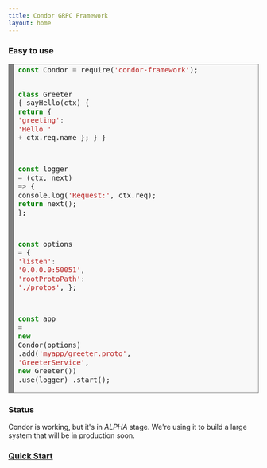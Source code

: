 ```yaml
---
title: Condor GRPC Framework
layout: home
---
```


### Easy to use

<!-- HTML generated using hilite.me --><div style="background: #f8f8f8; overflow:auto;width:auto;border:solid gray;border-width:.1em .1em .1em .8em;padding:.2em .6em;"><pre style="margin: 0; line-height: 125%"><span style="color: #008000; font-weight: bold">const</span> Condor <span style="color: #666666">=</span> require(<span style="color: #BA2121">&#39;condor-framework&#39;</span>);

<span style="color: #008000; font-weight: bold">class</span> Greeter {
  sayHello(ctx) {
    <span style="color: #008000; font-weight: bold">return</span> { <span style="color: #BA2121">&#39;greeting&#39;</span><span style="color: #666666">:</span> <span style="color: #BA2121">&#39;Hello &#39;</span> <span style="color: #666666">+</span> ctx.req.name };
  }
}

<span style="color: #008000; font-weight: bold">const</span> logger <span style="color: #666666">=</span> (ctx, next) <span style="color: #666666">=&gt;</span> {
  console.log(<span style="color: #BA2121">&#39;Request:&#39;</span>, ctx.req);
  <span style="color: #008000; font-weight: bold">return</span> next();
};

<span style="color: #008000; font-weight: bold">const</span> options <span style="color: #666666">=</span> {
  <span style="color: #BA2121">&#39;listen&#39;</span><span style="color: #666666">:</span> <span style="color: #BA2121">&#39;0.0.0.0:50051&#39;</span>,
  <span style="color: #BA2121">&#39;rootProtoPath&#39;</span><span style="color: #666666">:</span> <span style="color: #BA2121">&#39;./protos&#39;</span>,
};

<span style="color: #008000; font-weight: bold">const</span> app <span style="color: #666666">=</span> <span style="color: #008000; font-weight: bold">new</span> Condor(options)
  .add(<span style="color: #BA2121">&#39;myapp/greeter.proto&#39;</span>, <span style="color: #BA2121">&#39;GreeterService&#39;</span>, <span style="color: #008000; font-weight: bold">new</span> Greeter())
  .use(logger)
  .start();
</pre></div>


### Status

Condor is working, but it's in *ALPHA* stage. We're using it to build a large system that will be in production soon.

### [Quick Start](quick-start)
